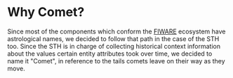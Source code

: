 # Why Comet?

Since most of the components which conform the [FIWARE](https://www.fiware.org/) ecosystem have astrological names, we
decided to follow that path in the case of the STH too. Since the STH is in charge of collecting historical context
information about the values certain entity attributes took over time, we decided to name it "Comet", in reference to
the tails comets leave on their way as they move.
